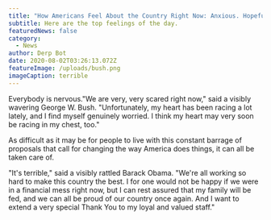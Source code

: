 ```yaml
---
title: "How Americans Feel About the Country Right Now: Anxious. Hopeful. Terrified."
subtitle: Here are the top feelings of the day.
featuredNews: false
category:
  - News
author: Derp Bot
date: 2020-08-02T03:26:13.072Z
featureImage: /uploads/bush.png
imageCaption: terrible
---
```

Everybody is nervous."We are very, very scared right now," said a visibly wavering George W. Bush. "Unfortunately, my heart has been racing a lot lately, and I find myself genuinely worried. I think my heart may very soon be racing in my chest, too."

As difficult as it may be for people to live with this constant barrage of proposals that call for changing the way America does things, it can all be taken care of. 

"It's terrible," said a visibly rattled Barack Obama. "We're all working so hard to make this country the best. I for one would not be happy if we were in a financial mess right now, but I can rest assured that my family will be fed, and we can all be proud of our country once again. And I want to extend a very special Thank You to my loyal and valued staff."